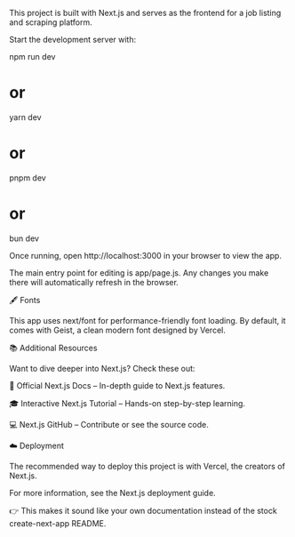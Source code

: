 This project is built with Next.js and serves as the frontend for a job listing and scraping platform.


Start the development server with:

npm run dev
# or
yarn dev
# or
pnpm dev
# or
bun dev


Once running, open http://localhost:3000 in your browser to view the app.

The main entry point for editing is app/page.js. Any changes you make there will automatically refresh in the browser.

🖋 Fonts

This app uses next/font for performance-friendly font loading. By default, it comes with Geist, a clean modern font designed by Vercel.

📚 Additional Resources

Want to dive deeper into Next.js? Check these out:

📖 Official Next.js Docs – In-depth guide to Next.js features.

🎓 Interactive Next.js Tutorial – Hands-on step-by-step learning.

💻 Next.js GitHub – Contribute or see the source code.

☁️ Deployment

The recommended way to deploy this project is with Vercel, the creators of Next.js.

For more information, see the Next.js deployment guide.

👉 This makes it sound like your own documentation instead of the stock create-next-app README.